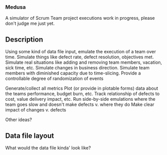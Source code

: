 ### Medusa

A simulator of Scrum Team project executions
work in progress, please don't judge me just yet.

## Description

Using some kind of data file input, emulate the execution of a team over time. 
Simulate things like defect rate, defect resolution, objectives met.
Simulate real situations like adding and removing team members, vacation, sick time, etc.
Simulate changes in business direction.
Simulate team members with diminished capacity due to time-slicing.
Provide a controllable degree of randomization of events

Generate/collect all metrics
Plot (or provide in plotable forms) data about the teams performance, budget burn, etc.
Track relationship of defects to cost, value delivery impact, etc.
Run side-by-side emulations where the team goes slow and doesn't make defects v. where they do
Make clear impact of changes v. defects

Other ideas?


## Data file layout

What would the data file kinda' look like?
